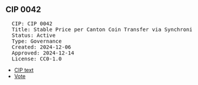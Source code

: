 ## CIP 0042

<pre>
  CIP: CIP 0042
  Title: Stable Price per Canton Coin Transfer via Synchronizer Fees
  Status: Active
  Type: Governance
  Created: 2024-12-06
  Approved: 2024-12-14
  License: CC0-1.0
</pre>

* [CIP text](/cip-0042/cip-0042.pdf)
* [Vote](/cip-0042/votes:%20cip-0032-0033-0034-0036-0038-0039-0040-0042.pdf)

